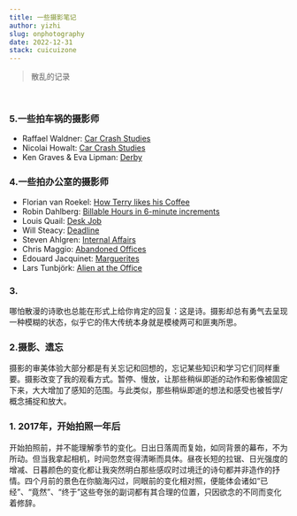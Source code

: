 ```yaml
---
title: 一些摄影笔记
author: yizhi
slug: onphotography
date: 2022-12-31
stack: cuicuizone
---
```


> 散乱的记录
<br/>

### 5.一些拍车祸的摄影师
- Raffael Waldner: [Car Crash Studies](https://raffaelwaldner.com/personal/car-crash-studies/)
- Nicolai Howalt: [Car Crash Studies](https://nicolaihowalt.com/work/car-crash-studies/)
- Ken Graves & Eva Lipman: [Derby](https://tbwbooks.com/products/derby)

### 4.一些拍办公室的摄影师
- Florian van Roekel: [How Terry likes his Coffee](https://florianvanroekel.com/how-terry-likes-his-coffee/)
- Robin Dahlberg: [Billable Hours in 6-minute increments](https://www.robindahlberg.net/billable-hours)
- Louis Quail: [Desk Job](https://louisquail.com/desk-job-intro/)
- Will Steacy: [Deadline](http://willsteacy.com/projects/deadline)
- Steven Ahlgren: [Internal Affairs](https://www.stevenahlgren.com/inside/inside_01.html)
- Chris Maggio: [Abandoned Offices](https://cargocollective.com/chrismaggio/Abandoned-Offices-NYT)
- Edouard Jacquinet: [Marguerites](https://edouardjacquinet.com/projects/marguerites)
- Lars Tunbjörk: [Alien at the Office](https://americansuburbx.com/2012/02/lars-tunbjork-alien-at-the-office-2004.html)

### 3.
哪怕散漫的诗歌也总能在形式上给你肯定的回复：这是诗。摄影却总有勇气去呈现一种模糊的状态，似乎它的伟大传统本身就是模棱两可和匪夷所思。

### 2.摄影、遗忘
摄影的审美体验大部分都是有关忘记和回想的，忘记某些知识和学习它们同样重要。摄影改变了我的观看方式。暂停、慢放，让那些稍纵即逝的动作和影像被固定下来，大大增加了感知的范围。与此类似，那些稍纵即逝的想法和感受也被哲学/概念捕捉和放大。

### 1. 2017年，开始拍照一年后
开始拍照前，并不能理解季节的变化。日出日落周而复始，如同背景的幕布，不为所动。但当我拿起相机，时间忽然变得清晰而具体。昼夜长短的拉锯、日光强度的增减、日暮颜色的变化都让我突然明白那些感叹时过境迁的诗句都并非造作的抒情。四个月前的景色在你脑海闪过，同眼前的变化相对照，便能体会诸如“已经”、“竟然”、“终于”这些夸张的副词都有其合理的位置，只因欲念的不同而变化着修辞。


<br/>